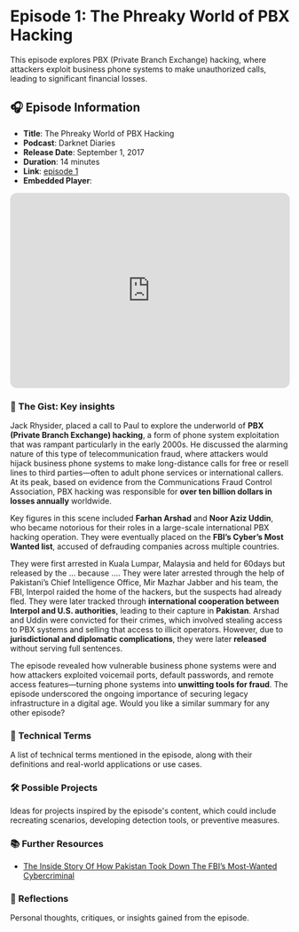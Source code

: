 # Episode 1: The Phreaky World of PBX Hacking

This episode explores PBX (Private Branch Exchange) hacking, where attackers exploit business phone systems to make unauthorized calls, leading to significant financial losses.

## 🎧 Episode Information

- **Title**: The Phreaky World of PBX Hacking
- **Podcast**: Darknet Diaries
- **Release Date**: September 1, 2017
- **Duration**: 14 minutes
- **Link**: [episode 1](https://darknetdiaries.com/episode/1/)
- **Embedded Player**:
<iframe style="border-radius:12px" src="https://open.spotify.com/embed/episode/3GjLJQM8JHz1odxQ4Og5tf?utm_source=generator" width="100%" height="352" frameBorder="0" allowfullscreen="" allow="autoplay; clipboard-write; encrypted-media; fullscreen; picture-in-picture" loading="lazy"></iframe>

### 📝 The Gist: Key insights

Jack Rhysider, placed a call to Paul to explore the underworld of **PBX (Private Branch Exchange) hacking**, a form of phone system exploitation that was rampant particularly in the early 2000s. He discussed the alarming nature of this type of telecommunication fraud, where attackers would hijack business phone systems to make long-distance calls for free or resell lines to third parties—often to adult phone services or international callers. At its peak, based on evidence from the Communications Fraud Control Association, PBX hacking was responsible for **over ten billion dollars in losses annually** worldwide.

Key figures in this scene included **Farhan Arshad** and **Noor Aziz Uddin**, who became notorious for their roles in a large-scale international PBX hacking operation. They were eventually placed on the **FBI’s Cyber’s Most Wanted list**, accused of defrauding companies across multiple countries.

They were first arrested in Kuala Lumpar, Malaysia and held for 60days but released by the ... because .... They were later arrested through the help of Pakistani’s Chief Intelligence Office, Mir Mazhar Jabber and his team, the FBI, Interpol raided the home of the hackers, but the suspects had already fled. They were later tracked through **international cooperation between Interpol and U.S. authorities**, leading to their capture in **Pakistan**. Arshad and Uddin were convicted for their crimes, which involved stealing access to PBX systems and selling that access to illicit operators. However, due to **jurisdictional and diplomatic complications**, they were later **released** without serving full sentences.

The episode revealed how vulnerable business phone systems were and how attackers exploited voicemail ports, default passwords, and remote access features—turning phone systems into **unwitting tools for fraud**. The episode underscored the ongoing importance of securing legacy infrastructure in a digital age.
Would you like a similar summary for any other episode?

### 🧠 Technical Terms

A list of technical terms mentioned in the episode, along with their definitions and real-world applications or use cases.

### 🛠️ Possible Projects

Ideas for projects inspired by the episode's content, which could include recreating scenarios, developing detection tools, or preventive measures.

### 📚 Further Resources

- [The Inside Story Of How Pakistan Took Down The FBI’s Most-Wanted Cybercriminal](https://www.ibtimes.com/inside-story-how-pakistan-took-down-fbis-most-wanted-cybercriminal-1860808)

### 💭 Reflections

Personal thoughts, critiques, or insights gained from the episode.
